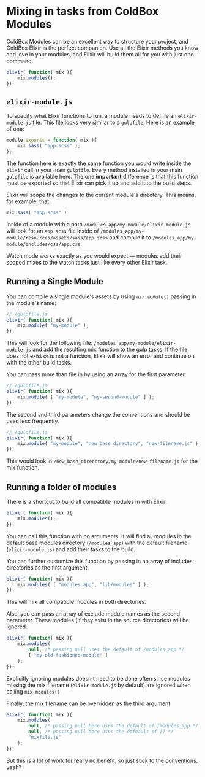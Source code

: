 # Mixing in tasks from ColdBox Modules

ColdBox Modules can be an excellent way to structure your project, and ColdBox Elixir is the perfect companion.  Use all the Elixir methods you know and love in your modules, and Elixir will build them all for you with just one command.

```js
elixir( function( mix ){
	mix.modules();
});
```

## `elixir-module.js`
To specify what Elixir functions to run, a module needs to define an `elixir-module.js` file.  This file looks very similar to a `gulpfile`.  Here is an example of one:

```js
module.exports = function( mix ){
	mix.sass( "app.scss" );
};
```

The function here is exactly the same function you would write inside the `elixir` call in your main `gulpfile`.  Every method installed in your main `gulpfile` is available here. The one **important** difference is that this function must be exported so that Elixir can pick it up and add it to the build steps.

Elixir will scope the changes to the current module's directory.  This means, for example, that:

```js
mix.sass( "app.scss" )
```

Inside of a module with a path `/modules_app/my-module/elixir-module.js` will look for an `app.scss` file inside of `/modules_app/my-module/resources/assets/sass/app.scss` and compile it to `/modules_app/my-module/includes/css/app.css`.

Watch mode works exactly as you would expect — modules add their scoped mixes to the watch tasks just like every other Elixir task.


## Running a Single Module

You can compile a single module's assets by using `mix.module()` passing in the module's name:

```js
// /gulpfile.js
elixir( function( mix ){
	mix.module( "my-module" );
});
```

This will look for the following file: `/modules_app/my-module/elixir-module.js` and add the resulting mix function to the gulp tasks.  If the file does not exist or is not a function, Elixir will show an error and continue on with the other build tasks.

You can pass more than file in by using an array for the first parameter:

```js
// /gulpfile.js
elixir( function( mix ){
	mix.module( [ "my-module", "my-second-module" ] );
});
```

The second and third parameters change the conventions and should be used less frequently.

```js
// /gulpfile.js
elixir( function( mix ){
	mix.module( "my-module", "new_base_directory", "new-filename.js" );
});
```

This would look in `/new_base_direectory/my-module/new-filename.js` for the mix function.

## Running a folder of modules

There is a shortcut to build all compatible modules in with Elixir:

```js
elixir( function( mix ){
	mix.modules();
});
```

You can call this function with no arguments.  It will find all modules in the default base modules directory (`/modules_app`) with the default filename (`elixir-module.js`) and add their tasks to the build.

You can further customize this function by passing in an array of includes directories as the first argument.

```js
elixir( function( mix ){
	mix.modules( [ "modules_app", "lib/modules" ] );
});
```

This will mix all compatible modules in both directories.

Also, you can pass an array of exclude module names as the second parameter.  These modules (if they exist in the source directories) will be ignored.

```js
elixir( function( mix ){
	mix.modules(
		null, /* passing null uses the default of /modules_app */
		[ "my-old-fashioned-module" ]
	);
});
```

Explicitly ignoring modules doesn't need to be done often since modules missing the mix filename (`elixir-module.js` by default) are ignored when calling `mix.modules()`

Finally, the mix filename can be overridden as the third argument:

```js
elixir( function( mix ){
	mix.modules(
		null, /* passing null here uses the default of /modules_app */
		null, /* passing null here uses the defeault of [] */
		"mixfile.js"
	);
});
```

But this is a lot of work for really no benefit, so just stick to the conventions, yeah?